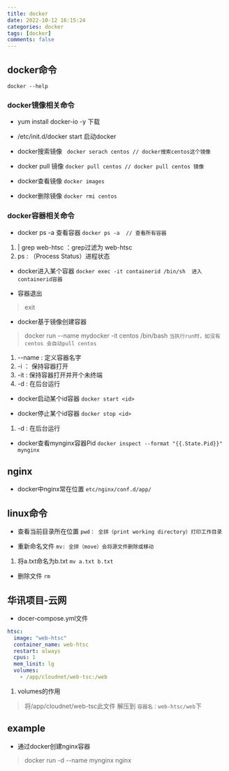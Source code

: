 ```yaml
---
title: docker
date: 2022-10-12 16:15:24
categories: docker
tags: [docker]
comments: false
---
```



## docker命令
`docker --help`

### docker镜像相关命令
- yum install docker-io -y 下载

- /etc/init.d/docker start 启动docker

- docker搜索镜像
` docker serach centos // docker搜索centos这个镜像`

- docker pull 镜像 
`docker pull centos // docker pull centos 镜像`

- docker查看镜像
`docker images`

- docker删除镜像
`docker rmi centos`


### docker容器相关命令

- docker ps -a 查看容器
`docker ps -a  // 查看所有容器`
1. | grep web-htsc ：grep过滤为 web-htsc
2. ps : （Process Status）进程状态

- docker进入某个容器
`docker exec -it containerid /bin/sh  进入containerid容器`

- 容器退出
> exit 

- docker基于镜像创建容器
> docker run --name mydocker -it centos /bin/bash
`当执行run时，如没有centos 会自动pull centos`
1. --name : 定义容器名字
2. -i ： 保持容器打开
3. -it : 保持容器打开并开个未终端
4. -d : 在后台运行

- docker启动某个id容器
`docker start <id>`

- docker停止某个id容器
`docker stop <id>`
1. -d : 在后台运行

- docker查看mynginx容器Pid
`docker inspect --format "{{.State.Pid}}" mynginx`


## nginx
- docker中nginx常在位置
`etc/nginx/conf.d/app/`

## linux命令
- 查看当前目录所在位置
`pwd： 全拼（print working directory）打印工作目录`

- 重新命名文件
`mv: 全拼（move）会将源文件删除或移动`
1. 将a.txt命名为b.txt
`mv a.txt b.txt`

- 删除文件
`rm`


## 华讯项目-云网
- docer-compose.yml文件
```yml
htsc:
  image: "web-htsc"
  container_name: web-htsc
  restart: always
  cpus: 1
  mem_linit: lg
  volumes: 
    - /app/cloudnet/web-tsc:/web
```
1. volumes的作用
> 将/app/cloudnet/web-tsc此文件 解压到 `容器名：web-htsc/web`下 


## example
- 通过docker创建nginx容器
> docker run -d --name mynginx nginx